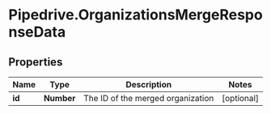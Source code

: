 # Pipedrive.OrganizationsMergeResponseData

## Properties

Name | Type | Description | Notes
------------ | ------------- | ------------- | -------------
**id** | **Number** | The ID of the merged organization | [optional] 


